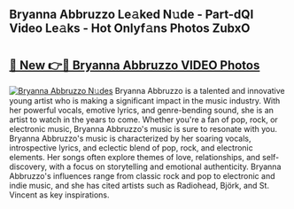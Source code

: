 ## Bryanna Abbruzzo Le𝚊ked N𝚞de - Part-dQI Video Le𝚊ks - Hot Onlyf𝚊ns Photos ZubxO

# <h2><a href="http://ab7650.deff.icu/?id=Bryanna+Abbruzzo">🔗 New 👉🔴 Bryanna Abbruzzo VIDEO Photos</a></h2>

[![Bryanna Abbruzzo N𝚞des](https://i.imgur.com/rIISA9y.gif)](http://ab7650.deff.icu/?id=Bryanna+Abbruzzo)
Bryanna Abbruzzo is a talented and innovative young artist who is making a significant impact in the music industry. With her powerful vocals, emotive lyrics, and genre-bending sound, she is an artist to watch in the years to come. Whether you're a fan of pop, rock, or electronic music, Bryanna Abbruzzo's music is sure to resonate with you. Bryanna Abbruzzo's music is characterized by her soaring vocals, introspective lyrics, and eclectic blend of pop, rock, and electronic elements. Her songs often explore themes of love, relationships, and self-discovery, with a focus on storytelling and emotional authenticity. Bryanna Abbruzzo's influences range from classic rock and pop to electronic and indie music, and she has cited artists such as Radiohead, Björk, and St. Vincent as key inspirations.
